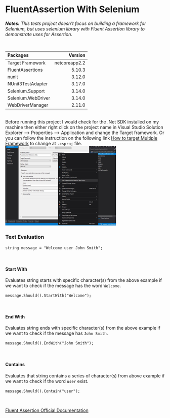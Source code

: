 # FluentAssertion With Selenium

***Notes:*** *This tests project doesn't focus on building a framework for Selenium, but uses selenium library with Fluent Assertion library to demonstrate uses for Assertion.*

<br/>

|Packages|Version|
|:---|---:|
|Target Framework |netcoreapp2.2|
|FluentAssertions|5.10.3|
|nunit|3.12.0|
|NUnit3TestAdapter|3.17.0|
|Selenium.Support|3.14.0|
|Selenium.WebDriver|3.14.0|
|WebDriverManager|2.11.0|

<br/>
Before running this project I would check for the .Net SDK installed on my machine then either right click on the project name in Visual Studio Solution Explorer --> Properties --> Application and change the Target framework. Or you can follow the instruction on the following link <a href="https://www.tutorialsteacher.com/core/target-multiple-frameworks-in-aspnet-core2">How to target Multiple Framework</a> to change at <code>.csproj</code> file.

<br/>

<img src="https://github.com/mhossen/FluentAssertionWithSelenium/blob/support-multi-framework/FluentAssertionWithSelenium/FluentAssertion.Selenium.Tests/Images/TrageFramework.jpg" alt="Target Framework" width="350" height="250"/>
<br/>

### Text Evaluation

```
string message = "Welcome user John Smith";
```
<br/>

#### Start With
Evaluates string starts with specific character(s) from the above example if we want to check if the message has the word `Welcome`.
<br/>
```
message.Should().StartWith("Welcome");
```
<br/>

#### End With
Evaluates string ends with specific character(s) from the above example if we want to check if the message has `John Smith`.
<br/>
```
message.Should().EndWith("John Smith");
```
<br/>

#### Contains
Evaluates that string contains a series of character(s) from above example if we want to check if the word `user` exist.
<br/>
```
message.Should().Contain("user");
```
<br/>

[Fluent Assertion Official Documentation](https://fluentassertions.com/introduction)